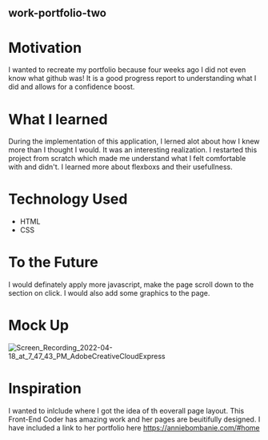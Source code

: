 ## work-portfolio-two

# Motivation
I wanted to recreate my portfolio because four weeks ago I did not even know what github was! It is a good progress report to understanding what I did and allows for a confidence boost. 

# What I learned 

 During the implementation of this application, I lerned alot about how I knew more than I thought I would. It was an interesting realization. I restarted this project from scratch which made me understand what I felt comfortable with and didn't. I learned more about flexboxs and their usefullness. 
 
# Technology Used 
 - HTML 
 - CSS
# To the Future

I would definately apply more javascript, make the page scroll down to the section on click. I would also add some graphics to the page. 

# Mock Up

![Screen_Recording_2022-04-18_at_7_47_43_PM_AdobeCreativeCloudExpress](https://user-images.githubusercontent.com/98351351/163912319-25c8ff8d-0b46-42d5-9d3e-285b76bc4a4a.gif)
# Inspiration 
I wanted to inlclude where I got the idea of th eoverall page layout. This Front-End Coder has amazing work and her pages are beuitifully designed. I have included a link to her portfolio here https://anniebombanie.com/#home
